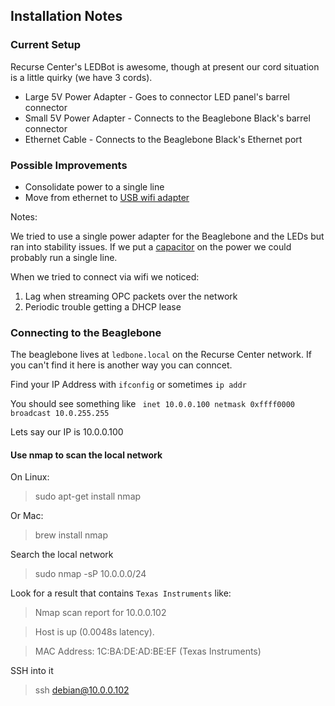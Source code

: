 Installation Notes
----

### Current Setup

Recurse Center's LEDBot is awesome, though at present our cord situation is a little quirky (we have 3 cords).

* Large 5V Power Adapter - Goes to connector LED panel's barrel connector
* Small 5V Power Adapter - Connects to the Beaglebone Black's barrel connector
* Ethernet Cable - Connects to the Beaglebone Black's Ethernet port

### Possible Improvements

* Consolidate power to a single line
* Move from ethernet to [USB wifi adapter](https://wiki.debian.org/WiFi/HowToUse#Command_Line)

Notes:

We tried to use a single power adapter for the Beaglebone and the LEDs but ran into stability issues. If we put a [capacitor](https://www.adafruit.com/products/1589) on the power we could probably run a single line.

When we tried to connect via wifi we noticed:

1. Lag when streaming OPC packets over the network
2. Periodic trouble getting a DHCP lease

### Connecting to the Beaglebone

The beaglebone lives at `ledbone.local` on the Recurse Center network. If you can't find it here is another way you can conncet.

Find your IP Address with `ifconfig` or sometimes `ip addr`

You should see something like `	inet 10.0.0.100 netmask 0xffff0000 broadcast 10.0.255.255`

Lets say our IP is 10.0.0.100
#### Use nmap to scan the local network

On Linux:
> sudo apt-get install nmap

Or Mac:
> brew install nmap

Search the local network
> sudo nmap -sP 10.0.0.0/24

Look for a result that contains `Texas Instruments` like:
>Nmap scan report for 10.0.0.102

>Host is up (0.0048s latency).

>MAC Address: 1C:BA:DE:AD:BE:EF (Texas Instruments)

SSH into it
> ssh debian@10.0.0.102

